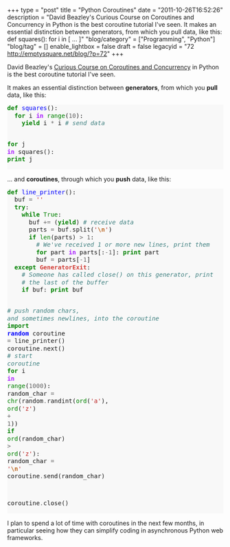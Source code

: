 +++
type = "post"
title = "Python Coroutines"
date = "2011-10-26T16:52:26"
description = "David Beazley's Curious Course on Coroutines and Concurrency in Python is the best coroutine tutorial I've seen. It makes an essential distinction between generators, from which you pull data, like this: def squares(): for i in [ ... ]"
"blog/category" = ["Programming", "Python"]
"blog/tag" = []
enable_lightbox = false
draft = false
legacyid = "72 http://emptysquare.net/blog/?p=72"
+++

<p>David Beazley's <a href="http://www.dabeaz.com/coroutines/index.html">Curious Course on Coroutines and
Concurrency</a> in Python is
the best coroutine tutorial I've seen.</p>
<p>It makes an essential distinction between <strong>generators</strong>, from which you <strong>pull</strong> data, like this:</p>

<div class="codehilite" style="background: #f8f8f8"><pre style="line-height: 125%"><span style="color: #008000; font-weight: bold">def</span> <span style="color: #0000FF">squares</span>():
  <span style="color: #008000; font-weight: bold">for</span> i <span style="color: #AA22FF; font-weight: bold">in</span> <span style="color: #008000">range</span>(<span style="color: #666666">10</span>):
    <span style="color: #008000; font-weight: bold">yield</span> i <span style="color: #666666">*</span> i <span style="color: #408080; font-style: italic"># send data</span>

<span style="color: #008000; font-weight: bold">for</span> j <span style="color: #AA22FF; font-weight: bold">in</span> squares():
  <span style="color: #008000; font-weight: bold">print</span> j
</pre></div>


<p>... and <strong>coroutines</strong>, through which you <strong>push</strong> data, like this:</p>
<div class="codehilite" style="background: #f8f8f8"><pre style="line-height: 125%"><span style="color: #008000; font-weight: bold">def</span> <span style="color: #0000FF">line_printer</span>():
  buf <span style="color: #666666">=</span> <span style="color: #BA2121">&#39;&#39;</span>
  <span style="color: #008000; font-weight: bold">try</span>:
    <span style="color: #008000; font-weight: bold">while</span> <span style="color: #008000">True</span>:
      buf <span style="color: #666666">+=</span> (<span style="color: #008000; font-weight: bold">yield</span>) <span style="color: #408080; font-style: italic"># receive data</span>
      parts <span style="color: #666666">=</span> buf<span style="color: #666666">.</span>split(<span style="color: #BA2121">&#39;</span><span style="color: #BB6622; font-weight: bold">\n</span><span style="color: #BA2121">&#39;</span>)
      <span style="color: #008000; font-weight: bold">if</span> <span style="color: #008000">len</span>(parts) <span style="color: #666666">&gt;</span> <span style="color: #666666">1</span>:
        <span style="color: #408080; font-style: italic"># We&#39;ve received 1 or more new lines, print them</span>
        <span style="color: #008000; font-weight: bold">for</span> part <span style="color: #AA22FF; font-weight: bold">in</span> parts[:<span style="color: #666666">-1</span>]: <span style="color: #008000; font-weight: bold">print</span> part
        buf <span style="color: #666666">=</span> parts[<span style="color: #666666">-1</span>]
  <span style="color: #008000; font-weight: bold">except</span> <span style="color: #D2413A; font-weight: bold">GeneratorExit</span>:
    <span style="color: #408080; font-style: italic"># Someone has called close() on this generator, print</span>
    <span style="color: #408080; font-style: italic"># the last of the buffer</span>
    <span style="color: #008000; font-weight: bold">if</span> buf: <span style="color: #008000; font-weight: bold">print</span> buf

<span style="color: #408080; font-style: italic"># push random chars, and sometimes newlines, into the coroutine</span>
<span style="color: #008000; font-weight: bold">import</span> <span style="color: #0000FF; font-weight: bold">random</span>
coroutine <span style="color: #666666">=</span> line_printer()
coroutine<span style="color: #666666">.</span>next() <span style="color: #408080; font-style: italic"># start coroutine</span>
<span style="color: #008000; font-weight: bold">for</span> i <span style="color: #AA22FF; font-weight: bold">in</span> <span style="color: #008000">range</span>(<span style="color: #666666">1000</span>):
  random_char <span style="color: #666666">=</span> <span style="color: #008000">chr</span>(random<span style="color: #666666">.</span>randint(<span style="color: #008000">ord</span>(<span style="color: #BA2121">&#39;a&#39;</span>), <span style="color: #008000">ord</span>(<span style="color: #BA2121">&#39;z&#39;</span>) <span style="color: #666666">+</span> <span style="color: #666666">1</span>))
  <span style="color: #008000; font-weight: bold">if</span> <span style="color: #008000">ord</span>(random_char) <span style="color: #666666">&gt;</span> <span style="color: #008000">ord</span>(<span style="color: #BA2121">&#39;z&#39;</span>):
    random_char <span style="color: #666666">=</span> <span style="color: #BA2121">&#39;</span><span style="color: #BB6622; font-weight: bold">\n</span><span style="color: #BA2121">&#39;</span>
  coroutine<span style="color: #666666">.</span>send(random_char)

coroutine<span style="color: #666666">.</span>close()
</pre></div>


<p>I plan to spend a lot of time with coroutines in the next few months, in particular seeing how they can simplify coding in asynchronous Python web frameworks.</p>
    